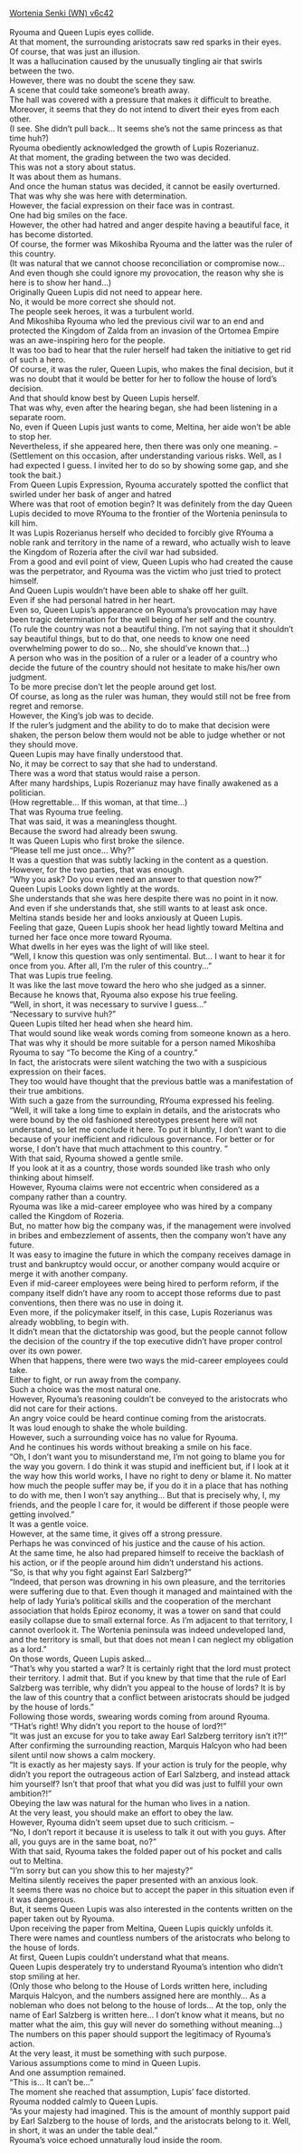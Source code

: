 [Wortenia Senki (WN) v6c42](https://hasutsuki.com/record-of-wortenia-war-v6-c42/?utm_source=rss&utm_medium=rss&utm_campaign=record-of-wortenia-war-v6-c42)
<br/><br/>
Ryouma and Queen Lupis eyes collide. <br/>
At that moment, the surrounding aristocrats saw red sparks in their eyes. <br/>
Of course, that was just an illusion. <br/>
It was a hallucination caused by the unusually tingling air that swirls between the two. <br/>
However, there was no doubt the scene they saw. <br/>
A scene that could take someone’s breath away. <br/>
The hall was covered with a pressure that makes it difficult to breathe. <br/>
Moreover, it seems that they do not intend to divert their eyes from each other. <br/>
(I see. She didn’t pull back… It seems she’s not the same princess as that time huh?) <br/>
Ryouma obediently acknowledged the growth of Lupis Rozerianuz. <br/>
At that moment, the grading between the two was decided. <br/>
This was not a story about status. <br/>
It was about them as humans. <br/>
And once the human status was decided, it cannot be easily overturned. <br/>
That was why she was here with determination. <br/>
However, the facial expression on their face was in contrast. <br/>
One had big smiles on the face. <br/>
However, the other had hatred and anger despite having a beautiful face, it has become distorted. <br/>
Of course, the former was Mikoshiba Ryouma and the latter was the ruler of this country. <br/>
(It was natural that we cannot choose reconciliation or compromise now… And even though she could ignore my provocation, the reason why she is here is to show her hand…) <br/>
Originally Queen Lupis did not need to appear here. <br/>
No, it would be more correct she should not. <br/>
The people seek heroes, it was a turbulent world. <br/>
And Mikoshiba Ryouma who led the previous civil war to an end and protected the Kingdom of Zalda from an invasion of the Ortomea Empire was an awe-inspiring hero for the people. <br/>
It was too bad to hear that the ruler herself had taken the initiative to get rid of such a hero. <br/>
Of course, it was the ruler, Queen Lupis, who makes the final decision, but it was no doubt that it would be better for her to follow the house of lord’s decision. <br/>
And that should know best by Queen Lupis herself. <br/>
That was why, even after the hearing began, she had been listening in a separate room. <br/>
No, even if Queen Lupis just wants to come, Meltina, her aide won’t be able to stop her. <br/>
Nevertheless, if she appeared here, then there was only one meaning. – <br/>
(Settlement on this occasion, after understanding various risks. Well, as I had expected I guess. I invited her to do so by showing some gap, and she took the bait.) <br/>
From Queen Lupis Expression, Ryouma accurately spotted the conflict that swirled under her bask of anger and hatred <br/>
Where was that root of emotion begin? It was definitely from the day Queen Lupis decided to move RYouma to the frontier of the Wortenia peninsula to kill him. <br/>
It was Lupis Rozerianus herself who decided to forcibly give RYouma a noble rank and territory in the name of a reward, who actually wish to leave the Kingdom of Rozeria after the civil war had subsided. <br/>
From a good and evil point of view, Queen Lupis who had created the cause was the perpetrator, and Ryouma was the victim who just tried to protect himself. <br/>
And Queen Lupis wouldn’t have been able to shake off her guilt. <br/>
Even if she had personal hatred in her heart. <br/>
Even so, Queen Lupis’s appearance on Ryouma’s provocation may have been tragic determination for the well being of her self and the country. <br/>
(To rule the country was not a beautiful thing. I’m not saying that it shouldn’t say beautiful things, but to do that, one needs to know one need overwhelming power to do so… No, she should’ve known that…) <br/>
A person who was in the position of a ruler or a leader of a country who decide the future of the country should not hesitate to make his/her own judgment. <br/>
To be more precise don’t let the people around get lost. <br/>
Of course, as long as the ruler was human, they would still not be free from regret and remorse. <br/>
However, the King’s job was to decide. <br/>
If the ruler’s judgment and the ability to do to make that decision were shaken, the person below them would not be able to judge whether or not they should move. <br/>
Queen Lupis may have finally understood that. <br/>
No, it may be correct to say that she had to understand. <br/>
There was a word that status would raise a person. <br/>
After many hardships, Lupis Rozerianuz may have finally awakened as a politician. <br/>
(How regrettable… If this woman, at that time…) <br/>
That was Ryouma true feeling. <br/>
That was said, it was a meaningless thought. <br/>
Because the sword had already been swung. <br/>
It was Queen Lupis who first broke the silence. <br/>
“Please tell me just once… Why?” <br/>
It was a question that was subtly lacking in the content as a question. <br/>
However, for the two parties, that was enough. <br/>
“Why you ask? Do you even need an answer to that question now?” <br/>
Queen Lupis Looks down lightly at the words. <br/>
She understands that she was here despite there was no point in it now. <br/>
And even if she understands that, she still wants to at least ask once. <br/>
Meltina stands beside her and looks anxiously at Queen Lupis. <br/>
Feeling that gaze, Queen Lupis shook her head lightly toward Meltina and turned her face once more toward Ryouma. <br/>
What dwells in her eyes was the light of will like steel. <br/>
“Well, I know this question was only sentimental. But… I want to hear it for once from you. After all, I’m the ruler of this country…” <br/>
That was Lupis true feeling. <br/>
It was like the last move toward the hero who she judged as a sinner. <br/>
Because he knows that, Ryouma also expose his true feeling. <br/>
“Well, in short, it was necessary to survive I guess…” <br/>
“Necessary to survive huh?” <br/>
Queen Lupis tilted her head when she heard him. <br/>
That would sound like weak words coming from someone known as a hero. <br/>
That was why it should be more suitable for a person named Mikoshiba Ryouma to say “To become the King of a country.” <br/>
In fact, the aristocrats were silent watching the two with a suspicious expression on their faces. <br/>
They too would have thought that the previous battle was a manifestation of their true ambitions. <br/>
With such a gaze from the surrounding, RYouma expressed his feeling. <br/>
“Well, it will take a long time to explain in details, and the aristocrats who were bound by the old fashioned stereotypes present here will not understand, so let me conclude it here. To put it bluntly, I don’t want to die because of your inefficient and ridiculous governance. For better or for worse, I don’t have that much attachment to this country. ” <br/>
With that said, Ryouma showed a gentle smile. <br/>
If you look at it as a country, those words sounded like trash who only thinking about himself. <br/>
However, Ryouma claims were not eccentric when considered as a company rather than a country. <br/>
Ryouma was like a mid-career employee who was hired by a company called the Kingdom of Rozeria. <br/>
But, no matter how big the company was, if the management were involved in bribes and embezzlement of assents, then the company won’t have any future. <br/>
It was easy to imagine the future in which the company receives damage in trust and bankruptcy would occur, or another company would acquire or merge it with another company. <br/>
Even if mid-career employees were being hired to perform reform, if the company itself didn’t have any room to accept those reforms due to past conventions, then there was no use in doing it. <br/>
Even more, if the policymaker itself, in this case, Lupis Rozerianus was already wobbling, to begin with. <br/>
It didn’t mean that the dictatorship was good, but the people cannot follow the decision of the country if the top executive didn’t have proper control over its own power. <br/>
When that happens, there were two ways the mid-career employees could take. <br/>
Either to fight, or run away from the company. <br/>
Such a choice was the most natural one. <br/>
However, Ryouma’s reasoning couldn’t be conveyed to the aristocrats who did not care for their actions. <br/>
An angry voice could be heard continue coming from the aristocrats. <br/>
It was loud enough to shake the whole building. <br/>
However, such a surrounding voice has no value for Ryouma. <br/>
And he continues his words without breaking a smile on his face. <br/>
“Oh, I don’t want you to misunderstand me, I’m not going to blame you for the way you govern. I do think it was stupid and inefficient but, if I look at it the way how this world works, I have no right to deny or blame it. No matter how much the people suffer may be, if you do it in a place that has nothing to do with me, then I won’t say anything… But that is precisely why, I, my friends, and the people I care for, it would be different if those people were getting involved.” <br/>
It was a gentle voice. <br/>
However, at the same time, it gives off a strong pressure. <br/>
Perhaps he was convinced of his justice and the cause of his action. <br/>
At the same time, he also had prepared himself to receive the backlash of his action, or if the people around him didn’t understand his actions. <br/>
“So, is that why you fight against Earl Salzberg?” <br/>
“Indeed, that person was drowning in his own pleasure, and the territories were suffering due to that. Even though it managed and maintained with the help of lady Yuria’s political skills and the cooperation of the merchant association that holds Epiroz economy, it was a tower on sand that could easily collapse due to small external force. As I’m adjacent to that territory, I cannot overlook it. The Wortenia peninsula was indeed undeveloped land, and the territory is small, but that does not mean I can neglect my obligation as a lord.” <br/>
On those words, Queen Lupis asked… <br/>
“That’s why you started a war? It is certainly right that the lord must protect their territory. I admit that. But if you knew by that time that the rule of Earl Salzberg was terrible, why didn’t you appeal to the house of lords? It is by the law of this country that a conflict between aristocrats should be judged by the house of lords.” <br/>
Following those words, swearing words coming from around Ryouma. <br/>
“THat’s right! Why didn’t you report to the house of lord?!” <br/>
“It was just an excuse for you to take away Earl Salzberg territory isn’t it?!” <br/>
After confirming the surrounding reaction, Marquis Halcyon who had been silent until now shows a calm mockery. <br/>
“It is exactly as her majesty says. If your action is truly for the people, why didn’t you report the outrageous action of Earl Salzberg, and instead attack him yourself? Isn’t that proof that what you did was just to fulfill your own ambition?!” <br/>
Obeying the law was natural for the human who lives in a nation. <br/>
At the very least, you should make an effort to obey the law. <br/>
However, Ryouma didn’t seem upset due to such criticism. – <br/>
“No, I don’t report it because it is useless to talk it out with you guys. After all, you guys are in the same boat, no?” <br/>
With that said, Ryouma takes the folded paper out of his pocket and calls out to Meltina. <br/>
“I’m sorry but can you show this to her majesty?” <br/>
Meltina silently receives the paper presented with an anxious look. <br/>
It seems there was no choice but to accept the paper in this situation even if it was dangerous. <br/>
But, it seems Queen Lupis was also interested in the contents written on the paper taken out by Ryouma. <br/>
Upon receiving the paper from Meltina, Queen Lupis quickly unfolds it. <br/>
There were names and countless numbers of the aristocrats who belong to the house of lords. <br/>
At first, Queen Lupis couldn’t understand what that means. <br/>
Queen Lupis desperately try to understand Ryouma’s intention who didn’t stop smiling at her. <br/>
(Only those who belong to the House of Lords written here, including Marquis Halcyon, and the numbers assigned here are monthly… As a nobleman who does not belong to the house of lords… At the top, only the name of Earl Salzberg is written here… I don’t know what it means, but no matter what the aim, this guy will never do something without meaning…) <br/>
The numbers on this paper should support the legitimacy of Ryouma’s action. <br/>
At the very least, it must be something with such purpose. <br/>
Various assumptions come to mind in Queen Lupis. <br/>
And one assumption remained. <br/>
“This is… It can’t be…” <br/>
The moment she reached that assumption, Lupis’ face distorted. <br/>
Ryouma nodded calmly to Queen Lupis. <br/>
“As your majesty had imagined. This is the amount of monthly support paid by Earl Salzberg to the house of lords, and the aristocrats belong to it. Well, in short, it was an under the table deal.” <br/>
Ryouma’s voice echoed unnaturally loud inside the room. <br/>
 